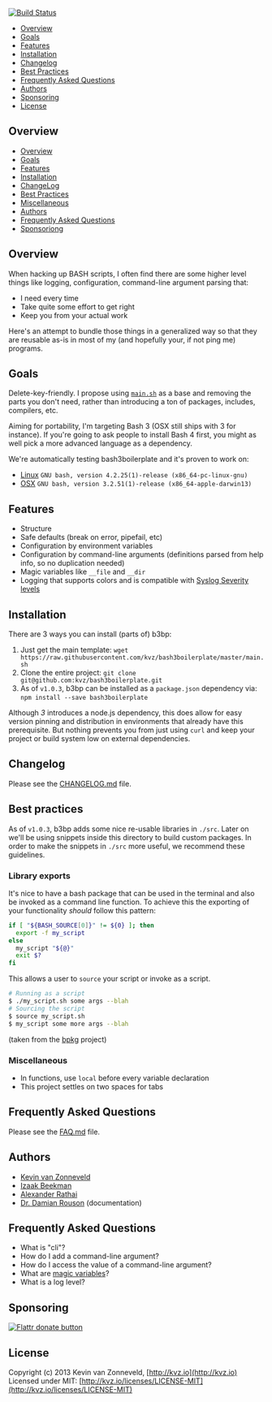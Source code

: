 [This document is formatted with GitHub-Flavored Markdown.     ]:#
[For better viewing, including hyperlinks, read it online at   ]:#
[https://github.com/kvz/bash3boilerplate/blob/master/README.md ]:#

<!-- badges/ -->
[![Build Status](https://travis-ci.org/kvz/bash3boilerplate.svg?branch=master)](https://travis-ci.org/kvz/bash3boilerplate)
<!-- /badges -->
[This document is formatted with GitHub-Flavored Markdown.    ]:#
[For better viewing, including hyperlinks, read it online at  ]:#
[https://github.com/kvz/bash3boilerplate/blob/master/README.md]:#

* [Overview](#overview)
* [Goals](#goals)
* [Features](#features)
* [Installation](#installation)
* [Changelog](#changelog)
* [Best Practices](#best-practices)
* [Frequently Asked Questions](#frequently-asked-questions)
* [Authors](#authors)
* [Sponsoring](#sponsoring)
* [License](#license)

## Overview

* [Overview](#overview)
* [Goals](#goals)
* [Features](#features)
* [Installation](#installation)
* [ChangeLog](#changelog)
* [Best Practices](#best-practices)
* [Miscellaneous](#miscellaneous)
* [Authors](#authors)
* [Frequently Asked Questions](#frequently-asked-questions)
* [Sponsoriong](#sponsoring)

## Overview

When hacking up BASH scripts, I often find there are some
higher level things like logging, configuration, command-line argument
parsing that:

 - I need every time
 - Take quite some effort to get right
 - Keep you from your actual work

Here's an attempt to bundle those things in a generalized way so that
they are reusable as-is in most of my (and hopefully your, if not ping
me) programs.

## Goals

Delete-key-friendly. I propose using [`main.sh`](./main.sh) as a base and removing the
parts you don't need, rather than introducing a ton of packages, includes, compilers, etc.

Aiming for portability, I'm targeting Bash 3 (OSX still ships
with 3 for instance). If you're going to ask people to install
Bash 4 first, you might as well pick a more advanced language as a
dependency.

We're automatically testing bash3boilerplate and it's proven to work on:

- [Linux](https://travis-ci.org/kvz/bash3boilerplate/jobs/109804166#L91) `GNU bash, version 4.2.25(1)-release (x86_64-pc-linux-gnu)`
- [OSX](https://travis-ci.org/kvz/bash3boilerplate/jobs/109804167#L2453) `GNU bash, version 3.2.51(1)-release (x86_64-apple-darwin13)`

## Features

- Structure
- Safe defaults (break on error, pipefail, etc)
- Configuration by environment variables
- Configuration by command-line arguments (definitions parsed from help info,
  so no duplication needed)
- Magic variables like `__file` and `__dir`
- Logging that supports colors and is compatible with [Syslog Severity levels](http://en.wikipedia.org/wiki/Syslog#Severity_levels)

## Installation

There are 3 ways you can install (parts of) b3bp:

1. Just get the main template: `wget https://raw.githubusercontent.com/kvz/bash3boilerplate/master/main.sh`
2. Clone the entire project: `git clone git@github.com:kvz/bash3boilerplate.git`
3. As of `v1.0.3`, b3bp can be installed as a `package.json` dependency via: `npm install --save bash3boilerplate`

Although *3* introduces a node.js dependency, this does allow for easy version pinning and distribution in environments that already have this prerequisite. But nothing prevents you from just using `curl` and keep your project or build system low on external dependencies.

## Changelog

Please see the [CHANGELOG.md](./CHANGELOG.md) file.

## Best practices

As of `v1.0.3`, b3bp adds some nice re-usable libraries in `./src`. Later on we'll be using snippets inside this directory to build custom packages. In order to make the snippets in `./src` more useful, we recommend these guidelines.

### Library exports

It's nice to have a bash package that can be used in the terminal and also be invoked as a command line function. To achieve this the exporting of your functionality *should* follow this pattern:

```bash
if [ "${BASH_SOURCE[0]}" != ${0} ]; then
  export -f my_script
else
  my_script "${@}"
  exit $?
fi
```

This allows a user to `source` your script or invoke as a script.

```bash
# Running as a script
$ ./my_script.sh some args --blah
# Sourcing the script
$ source my_script.sh
$ my_script some more args --blah
```

(taken from the [bpkg](https://raw.githubusercontent.com/bpkg/bpkg/master/README.md) project)

### Miscellaneous

- In functions, use `local` before every variable declaration
- This project settles on two spaces for tabs

## Frequently Asked Questions

Please see the [FAQ.md](./FAQ.md) file.

## Authors

- [Kevin van Zonneveld](http://kvz.io)
- [Izaak Beekman](https://izaakbeekman.com/)
- [Alexander Rathai](mailto:<Alexander.Rathai@gmail.com>)
- [Dr. Damian Rouson](http://www.sourceryinstitute.org/) (documentation)

## Frequently Asked Questions

* What is "cli"?
* How do I add a command-line argument?
* How do I access the value of a command-line argument?
* What are [magic variables]?
* What is a log level?

## Sponsoring

<!-- badges/ -->
[![Flattr donate button](http://img.shields.io/flattr/donate.png?color=green)](https://flattr.com/submit/auto?user_id=kvz&url=https://github.com/kvz/bash3boilerplate&title=bash3boilerplate&language=&tags=github&category=software "Sponsor the development of bash3boilerplate via Flattr")
<!-- /badges -->

## License

Copyright (c) 2013 Kevin van Zonneveld, [http://kvz.io](http://kvz.io)  
Licensed under MIT: [http://kvz.io/licenses/LICENSE-MIT](http://kvz.io/licenses/LICENSE-MIT)

[Hyperlinks]:#

[Overview]: #overview
[Downloads]: #downloads
[Compatibility]: #compatibility
[Prerequisites]: #prerequisites
[Installation]: #installation
[Contributing]: #contributing
[Acknowledgements]: #acknowledgements

[magic variables]: https://github.com/kvz/bash3boilerplate/blob/master/main.sh#L63
